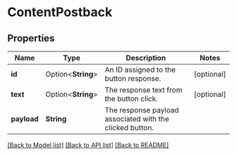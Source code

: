 # ContentPostback

## Properties

Name | Type | Description | Notes
------------ | ------------- | ------------- | -------------
**id** | Option<**String**> | An ID assigned to the button response. | [optional]
**text** | Option<**String**> | The response text from the button click. | [optional]
**payload** | **String** | The response payload associated with the clicked button. | 

[[Back to Model list]](../README.md#documentation-for-models) [[Back to API list]](../README.md#documentation-for-api-endpoints) [[Back to README]](../README.md)


